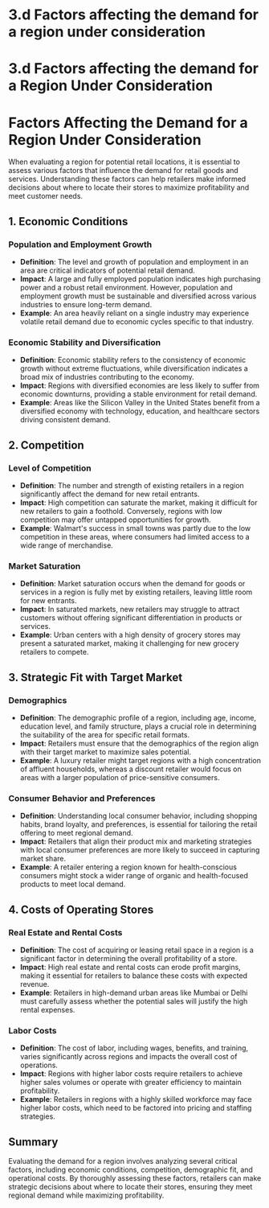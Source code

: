 # 3.d Factors affecting the demand for a region under consideration


# 3.d Factors affecting the demand for a Region Under Consideration

# Factors Affecting the Demand for a Region Under Consideration

When evaluating a region for potential retail locations, it is essential to assess various factors that influence the demand for retail goods and services. Understanding these factors can help retailers make informed decisions about where to locate their stores to maximize profitability and meet customer needs.

## 1. Economic Conditions

### Population and Employment Growth
- **Definition**: The level and growth of population and employment in an area are critical indicators of potential retail demand.
- **Impact**: A large and fully employed population indicates high purchasing power and a robust retail environment. However, population and employment growth must be sustainable and diversified across various industries to ensure long-term demand.
- **Example**: An area heavily reliant on a single industry may experience volatile retail demand due to economic cycles specific to that industry.

### Economic Stability and Diversification
- **Definition**: Economic stability refers to the consistency of economic growth without extreme fluctuations, while diversification indicates a broad mix of industries contributing to the economy.
- **Impact**: Regions with diversified economies are less likely to suffer from economic downturns, providing a stable environment for retail demand.
- **Example**: Areas like the Silicon Valley in the United States benefit from a diversified economy with technology, education, and healthcare sectors driving consistent demand.

## 2. Competition

### Level of Competition
- **Definition**: The number and strength of existing retailers in a region significantly affect the demand for new retail entrants.
- **Impact**: High competition can saturate the market, making it difficult for new retailers to gain a foothold. Conversely, regions with low competition may offer untapped opportunities for growth.
- **Example**: Walmart's success in small towns was partly due to the low competition in these areas, where consumers had limited access to a wide range of merchandise.

### Market Saturation
- **Definition**: Market saturation occurs when the demand for goods or services in a region is fully met by existing retailers, leaving little room for new entrants.
- **Impact**: In saturated markets, new retailers may struggle to attract customers without offering significant differentiation in products or services.
- **Example**: Urban centers with a high density of grocery stores may present a saturated market, making it challenging for new grocery retailers to compete.

## 3. Strategic Fit with Target Market

### Demographics
- **Definition**: The demographic profile of a region, including age, income, education level, and family structure, plays a crucial role in determining the suitability of the area for specific retail formats.
- **Impact**: Retailers must ensure that the demographics of the region align with their target market to maximize sales potential.
- **Example**: A luxury retailer might target regions with a high concentration of affluent households, whereas a discount retailer would focus on areas with a larger population of price-sensitive consumers.

### Consumer Behavior and Preferences
- **Definition**: Understanding local consumer behavior, including shopping habits, brand loyalty, and preferences, is essential for tailoring the retail offering to meet regional demand.
- **Impact**: Retailers that align their product mix and marketing strategies with local consumer preferences are more likely to succeed in capturing market share.
- **Example**: A retailer entering a region known for health-conscious consumers might stock a wider range of organic and health-focused products to meet local demand.

## 4. Costs of Operating Stores

### Real Estate and Rental Costs
- **Definition**: The cost of acquiring or leasing retail space in a region is a significant factor in determining the overall profitability of a store.
- **Impact**: High real estate and rental costs can erode profit margins, making it essential for retailers to balance these costs with expected revenue.
- **Example**: Retailers in high-demand urban areas like Mumbai or Delhi must carefully assess whether the potential sales will justify the high rental expenses.

### Labor Costs
- **Definition**: The cost of labor, including wages, benefits, and training, varies significantly across regions and impacts the overall cost of operations.
- **Impact**: Regions with higher labor costs require retailers to achieve higher sales volumes or operate with greater efficiency to maintain profitability.
- **Example**: Retailers in regions with a highly skilled workforce may face higher labor costs, which need to be factored into pricing and staffing strategies.

## Summary
Evaluating the demand for a region involves analyzing several critical factors, including economic conditions, competition, demographic fit, and operational costs. By thoroughly assessing these factors, retailers can make strategic decisions about where to locate their stores, ensuring they meet regional demand while maximizing profitability.
